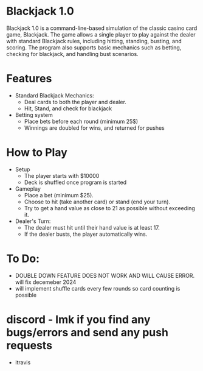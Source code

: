 # Blackjack 1.0

Blackjack 1.0 is a command-line-based simulation of the classic casino card game, Blackjack. The game allows a single player to play against the dealer with standard Blackjack rules, including hitting, standing, busting, and scoring. The program also supports basic mechanics such as betting, checking for blackjack, and handling bust scenarios.

# Features 

* Standard Blackjack Mechanics:
  * Deal cards to both the player and dealer.
  * Hit, Stand, and check for blackjack 
* Betting system
  * Place bets before each round (minimum 25$)
  * Winnings are doubled for wins, and returned for pushes

# How to Play

* Setup
  * The player starts with $10000
  * Deck is shuffled once program is started 
* Gameplay
  * Place a bet (minimum $25). 
  * Choose to hit (take another card) or stand (end your turn). 
  * Try to get a hand value as close to 21 as possible without exceeding it.
* Dealer's Turn:
  * The dealer must hit until their hand value is at least 17. 
  * If the dealer busts, the player automatically wins.

# To Do:
* DOUBLE DOWN FEATURE DOES NOT WORK AND WILL CAUSE ERROR. will fix decemeber 2024
* will implement shuffle cards every few rounds so card counting is possible

# discord - lmk if you find any bugs/errors and send any push requests
* itravis
